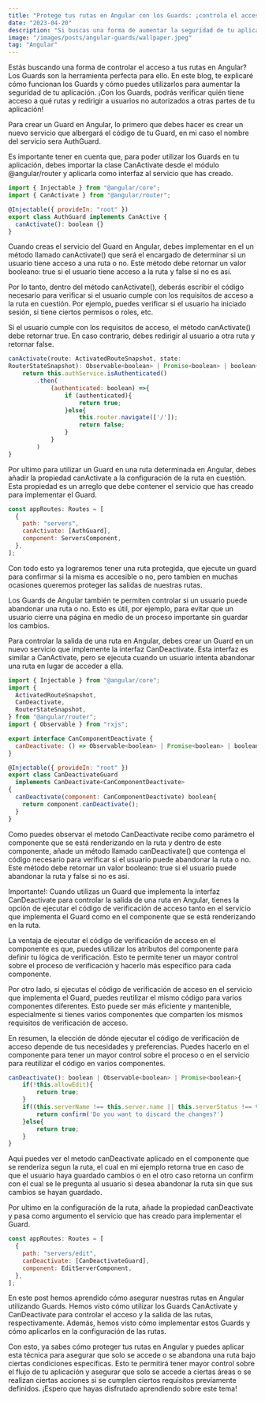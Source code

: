 ```yaml
---
title: "Protege tus rutas en Angular con los Guards: ¡controla el acceso y la salida de rutas de manera eficiente!"
date: "2023-04-20"
description: "Si buscas una forma de aumentar la seguridad de tu aplicación Angular, los Guards son una herramienta clave para controlar el acceso a tus rutas. En este blog, te explicamos cómo funcionan los Guards y cómo puedes utilizarlos para verificar quién tiene acceso a qué rutas. Además, te mostraremos cómo redirigir a usuarios no autorizados a otras partes de tu aplicación. ¡Aprende todo lo que necesitas saber sobre los Guards en Angular aquí!"
image: "/images/posts/angular-guards/wallpaper.jpeg"
tag: "Angular"
---
```


Estás buscando una forma de controlar el acceso a tus rutas en Angular? Los Guards son la herramienta perfecta para ello. En este blog, te explicaré cómo funcionan los Guards y cómo puedes utilizarlos para aumentar la seguridad de tu aplicación. ¡Con los Guards, podrás verificar quién tiene acceso a qué rutas y redirigir a usuarios no autorizados a otras partes de tu aplicación!

Para crear un Guard en Angular, lo primero que debes hacer es crear un nuevo servicio que albergará el código de tu Guard, en mi caso el nombre del servicio sera AuthGuard.

Es importante tener en cuenta que, para poder utilizar los Guards en tu aplicación, debes importar la clase CanActivate desde el módulo @angular/router y aplicarla como interfaz al servicio que has creado.

```javascript {monokai}
import { Injectable } from "@angular/core";
import { CanActivate } from "@angular/router";

@Injectable({ provideIn: "root" })
export class AuthGuard implements CanActive {
  canActivate(): boolean {}
}
```

Cuando creas el servicio del Guard en Angular, debes implementar en el un método llamado canActivate() que será el encargado de determinar si un usuario tiene acceso a una ruta o no. Este método debe retornar un valor booleano: true si el usuario tiene acceso a la ruta y false si no es así.

Por lo tanto, dentro del método canActivate(), deberás escribir el código necesario para verificar si el usuario cumple con los requisitos de acceso a la ruta en cuestión. Por ejemplo, puedes verificar si el usuario ha iniciado sesión, si tiene ciertos permisos o roles, etc.

Si el usuario cumple con los requisitos de acceso, el método canActivate() debe retornar true. En caso contrario, debes redirigir al usuario a otra ruta y retornar false.

```javascript {monokai}
canActivate(route: ActivatedRouteSnapshot, state:
RouterStateSnapshot): Observable<boolean> | Promise<boolean> | boolean{
    return this.authService.isAuthenticated()
        .then(
            (authenticated: boolean) =>{
                if (authenticated){
                    return true;
                }else{
                    this.router.navigate(['/']);
                    return false;
                }
            }
        )
}
```

Por ultimo para utilizar un Guard en una ruta determinada en Angular, debes añadir la propiedad canActivate a la configuración de la ruta en cuestión. Esta propiedad es un arreglo que debe contener el servicio que has creado para implementar el Guard.

```javascript {monokai}
const appRoutes: Routes = [
  {
    path: "servers",
    canActivate: [AuthGuard],
    component: ServersComponent,
  },
];
```

Con todo esto ya lograremos tener una ruta protegida, que ejecute un guard para confirmar si la misma es accesible o no, pero tambien en muchas ocasiones queremos proteger las salidas de nuestras rutas.

Los Guards de Angular también te permiten controlar si un usuario puede abandonar una ruta o no. Esto es útil, por ejemplo, para evitar que un usuario cierre una página en medio de un proceso importante sin guardar los cambios.

Para controlar la salida de una ruta en Angular, debes crear un Guard en un nuevo servicio que implemente la interfaz CanDeactivate. Esta interfaz es similar a CanActivate, pero se ejecuta cuando un usuario intenta abandonar una ruta en lugar de acceder a ella.

```javascript {monokai}
import { Injectable } from "@angular/core";
import {
  ActivatedRouteSnapshot,
  CanDeactivate,
  RouterStateSnapshot,
} from "@angular/router";
import { Observable } from "rxjs";

export interface CanComponentDeactivate {
  canDeactivate: () => Observable<boolean> | Promise<boolean> | boolean;
}

@Injectable({ provideIn: "root" })
export class CanDeactivateGuard
  implements CanDeactivate<CanComponentDeactivate>
{
  canDeactivate(component: CanComponentDeactivate) boolean{
    return component.canDeactivate();
  }
}
```

Como puedes observar el metodo CanDeactivate recibe como parámetro el componente que se está renderizando en la ruta y dentro de este componente, añade un método llamado canDeactivate() que contenga el código necesario para verificar si el usuario puede abandonar la ruta o no. Este método debe retornar un valor booleano: true si el usuario puede abandonar la ruta y false si no es así.

Importante!: Cuando utilizas un Guard que implementa la interfaz CanDeactivate para controlar la salida de una ruta en Angular, tienes la opción de ejecutar el código de verificación de acceso tanto en el servicio que implementa el Guard como en el componente que se está renderizando en la ruta.

La ventaja de ejecutar el código de verificación de acceso en el componente es que, puedes utilizar los atributos del componente para definir tu lógica de verificación. Esto te permite tener un mayor control sobre el proceso de verificación y hacerlo más específico para cada componente.

Por otro lado, si ejecutas el código de verificación de acceso en el servicio que implementa el Guard, puedes reutilizar el mismo código para varios componentes diferentes. Esto puede ser más eficiente y mantenible, especialmente si tienes varios componentes que comparten los mismos requisitos de verificación de acceso.

En resumen, la elección de dónde ejecutar el código de verificación de acceso depende de tus necesidades y preferencias. Puedes hacerlo en el componente para tener un mayor control sobre el proceso o en el servicio para reutilizar el código en varios componentes.

```javascript {monokai}
canDeactivate(): boolean | Observable<boolean> | Promise<boolean>{
    if(!this.allowEdit){
        return true;
    }
    if((this.serverName !== this.server.name || this.serverStatus !== this.server.status) && !this.changesSaved){
        return confirm('Do you want to discard the changes?')
    }else{
        return true;
    }
}
```

Aqui puedes ver el metodo canDeactivate aplicado en el componente que se renderiza segun la ruta, el cual en mi ejemplo retorna true en caso de que el usuario haya guardado cambios o en el otro caso retorna un confirm con el cual se le pregunta al usuario si desea abandonar la ruta sin que sus cambios se hayan guardado.

Por ultimo en la configuración de la ruta, añade la propiedad canDeactivate y pasa como argumento el servicio que has creado para implementar el Guard.

```javascript {monokai}
const appRoutes: Routes = [
  {
    path: "servers/edit",
    canDeactivate: [CanDeactivateGuard],
    component: EditServerComponent,
  },
];
```

En este post hemos aprendido cómo asegurar nuestras rutas en Angular utilizando Guards. Hemos visto cómo utilizar los Guards CanActivate y CanDeactivate para controlar el acceso y la salida de las rutas, respectivamente. Además, hemos visto cómo implementar estos Guards y cómo aplicarlos en la configuración de las rutas.

Con esto, ya sabes cómo proteger tus rutas en Angular y puedes aplicar esta técnica para asegurar que solo se accede o se abandona una ruta bajo ciertas condiciones específicas. Esto te permitirá tener mayor control sobre el flujo de tu aplicación y asegurar que solo se accede a ciertas áreas o se realizan ciertas acciones si se cumplen ciertos requisitos previamente definidos. ¡Espero que hayas disfrutado aprendiendo sobre este tema!
